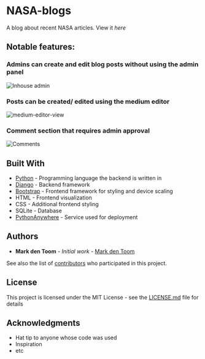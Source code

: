# NASA-blogs
A blog about recent NASA articles. View it *here*

## Notable features:
### **Admins can create and edit blog posts without using the admin panel**
![Inhouse admin](https://user-images.githubusercontent.com/59030690/79642308-0dd2f880-819d-11ea-8bf3-5ef9ad1bfa04.PNG)



### **Posts can be created/ edited using the medium editor**
![medium-editor-view](https://user-images.githubusercontent.com/59030690/79642309-0e6b8f00-819d-11ea-96a4-1935161d6a24.PNG)



### **Comment section that requires admin approval**
![Comments](https://user-images.githubusercontent.com/59030690/79642303-0b709e80-819d-11ea-81c5-b448d9de1ab4.PNG)


## Built With
* [Python](https://www.python.org/) - Programming language the backend is written in
* [Django](https://www.djangoproject.com/) - Backend framework
* [Bootstrap](https://getbootstrap.com/) - Frontend framework for styling and device scaling
* HTML - Frontend visualization
* CSS - Additional frontend styling
* SQLite - Database
* [PythonAnywhere](https://eu.pythonanywhere.com/) - Service used for deployment

## Authors

* **Mark den Toom** - *Initial work* - [Mark den Toom](https://github.com/markdentoom)

See also the list of [contributors](https://github.com/your/project/contributors) who participated in this project.

## License

This project is licensed under the MIT License - see the [LICENSE.md](LICENSE.md) file for details

## Acknowledgments

* Hat tip to anyone whose code was used
* Inspiration
* etc
